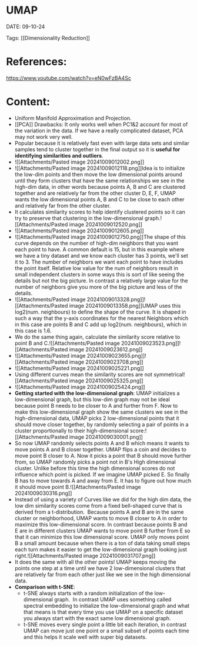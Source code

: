 
# UMAP


DATE:  09-10-24


Tags: [[Dimensionality Reduction]]

# References:

https://www.youtube.com/watch?v=eN0wFzBA4Sc


# Content:

- Uniform Manifold Approximation and Projection.
- [[PCA]] Drawbacks: It only works well when PC1&2 account for most of the variation in the data. If we have a really complicated dataset, PCA may not work very well.
- Popular because it is relatively fast even with large data sets and similar samples tend to cluster together in the final output so it is **useful for identifying similarities and outliers**.
- ![[Attachments/Pasted image 20241009012002.png]]
- ![[Attachments/Pasted image 20241009012118.png]]Idea is to initialize the low-dim points and then move the low dimensional points around until they form clusters that have the same relationships we see in the high-dim data, in other words because points A, B and C are clustered together and are relatively far from the other cluster D, E, F, UMAP wants the low dimensional points A, B and C to be close to each other and relatively far from the other cluster.
- It calculates similarity scores to help identify clustered points so it can try to preserve that clustering in the low-dimensional graph.![[Attachments/Pasted image 20241009012520.png]]
- ![[Attachments/Pasted image 20241009012605.png]]
- ![[Attachments/Pasted image 20241009012750.png]]The shape of this curve depends on the number of high-dim neighbors that you want each point to have. A common default is 15, but in this example where we have a tiny dataset and we know each cluster has 3 points, we'll set it to 3. The number of neighbors we want each point to have includes the point itself. Relative low value for the num of neighbors result in small independent clusters in some ways this is sort of like seeing the details but not the big picture. In contrast a relatively large value for the number of neighbors give you more of the big picture and less of the details.
- ![[Attachments/Pasted image 20241009013328.png]]![[Attachments/Pasted image 20241009013358.png]]UMAP uses this log2(num. neighbours) to define the shape of the curve. It is shaped in such a way that the y-axis coordinates for the nearest Neighbors which in this case are points B and C add up log2(num. neighbours), which in this case is 1.6. 
- We do the same thing again, calculate the similarity score relative to point B and C.![[Attachments/Pasted image 20241009023523.png]]![[Attachments/Pasted image 20241009023612.png]]
- ![[Attachments/Pasted image 20241009023655.png]]![[Attachments/Pasted image 20241009023708.png]]
- ![[Attachments/Pasted image 20241009025221.png]]
- Using different curves mean the similarity scores are not symmetrical![[Attachments/Pasted image 20241009025325.png]]
- ![[Attachments/Pasted image 20241009025424.png]]
- **Getting started with the low-dimensional graph**: UMAP initializes a low-dimensional graph, but this low-dim graph may not be ideal because point B needs to be closer to A and further from F. Now to make this low-dimensional graph show the same clusters we see in the high-dimensional data, UMAP picks 2 low-dimensional points that it should move closer together, by randomly selecting a pair of points in a cluster proportionally to their high-dimensional score:![[Attachments/Pasted image 20241009030001.png]]
- So now UMAP randomly selects points A and B which means it wants to move points A and B closer together. UMAP flips a coin and decides to move point B closer to A. Now it picks a point that B should move further from, so UMAP randomly picks a point not in B's High dimensional cluster. Unlike before this time the high dimensional scores do not influence which point is picked. If we imagine UMAP picked E. So finally B has to move towards A and away from E. It has to figure out how much it should move point B.![[Attachments/Pasted image 20241009030316.png]]
- Instead of using a variety of Curves like we did for the high dim data, the low dim similarity scores come from a fixed bell-shaped curve that is derived from a t-distribution.  Because points A and B are in the same cluster or neighborhood, UMAP wants to move  B closer to A in order to maximize this low-dimensional score. In contrast because points B and E are in different clusters UMAP wants to move point B further from E so that it can minimize this low dimensional score. UMAP only moves point B a small amount because when there is a ton of data taking small steps each turn makes it easier to get the low-dimensional graph looking just right.![[Attachments/Pasted image 20241009031707.png]]
- It does the same with all the other points! UMAP keeps moving the points one step at a time until we have 2 low-dimensional clusters that are relatively far from each other just like we see in the high dimensional data.
- **Comparison with t-SNE**: 
	- t-SNE always starts with a random initialization of the low-dimensional graph.  In contrast UMAP uses something called spectral embedding to initialize the low-dimensional graph and what that means is that every time you use UMAP on a specific dataset you always start with the exact same low dimensional graph.
	- t-SNE moves every single point a little bit each iteration, in contrast UMAP can move just one point or a small subset of points each time and this helps it scale well with super big datasets.


